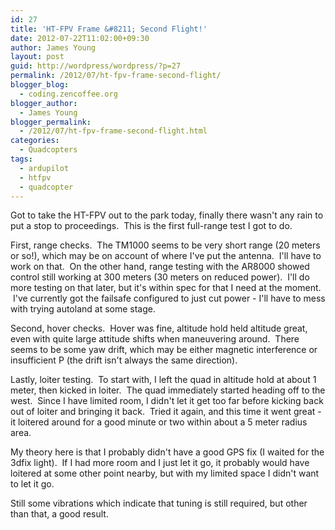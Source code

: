 ```yaml
---
id: 27
title: 'HT-FPV Frame &#8211; Second Flight!'
date: 2012-07-22T11:02:00+09:30
author: James Young
layout: post
guid: http://wordpress/wordpress/?p=27
permalink: /2012/07/ht-fpv-frame-second-flight/
blogger_blog:
  - coding.zencoffee.org
blogger_author:
  - James Young
blogger_permalink:
  - /2012/07/ht-fpv-frame-second-flight.html
categories:
  - Quadcopters
tags:
  - ardupilot
  - htfpv
  - quadcopter
---
```

Got to take the HT-FPV out to the park today, finally there wasn't any rain to put a stop to proceedings.  This is the first full-range test I got to do.

First, range checks.  The TM1000 seems to be very short range (20 meters or so!), which may be on account of where I've put the antenna.  I'll have to work on that.  On the other hand, range testing with the AR8000 showed control still working at 300 meters (30 meters on reduced power).  I'll do more testing on that later, but it's within spec for that I need at the moment.  I've currently got the failsafe configured to just cut power - I'll have to mess with trying autoland at some stage.

Second, hover checks.  Hover was fine, altitude hold held altitude great, even with quite large attitude shifts when maneuvering around.  There seems to be some yaw drift, which may be either magnetic interference or insufficient P (the drift isn't always the same direction).

Lastly, loiter testing.  To start with, I left the quad in altitude hold at about 1 meter, then kicked in loiter.  The quad immediately started heading off to the west.  Since I have limited room, I didn't let it get too far before kicking back out of loiter and bringing it back.  Tried it again, and this time it went great - it loitered around for a good minute or two within about a 5 meter radius area.

My theory here is that I probably didn't have a good GPS fix (I waited for the 3dfix light).  If I had more room and I just let it go, it probably would have loitered at some other point nearby, but with my limited space I didn't want to let it go.

Still some vibrations which indicate that tuning is still required, but other than that, a good result.